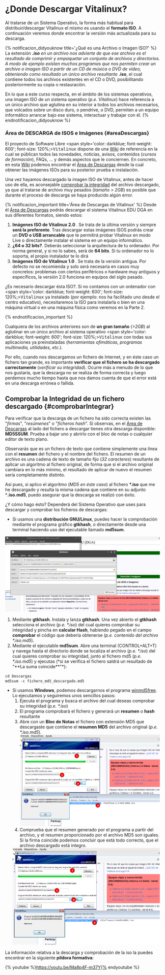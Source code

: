 # ¿Donde Descargar Vitalinux?

Al tratarse de un Sistema Operativo, la forma más habitual para distribuir/descargar Vitalinux el mismo es usando el <b>formato ISO</b>. A continuación veremos donde encontrar la versión más actualizada para su descarga.

{% notificacion_didyouknow title='¿Qué es una Archivo o Imagen ISO?' %}
La extensión <b>*.iso</b> en un archivo nos advierte de que ese archivo es el resultado de comprimir y empaquetar un conjunto de archivos y directorios.  A modo de ejemplo existen muchos programas que nos permiten crear un archivo o imagen ISO a partir de un CD de música o DVD de vídeo, obteniendo como resultado un único archivo resultante <b>*.iso</b>, el cual contiene todos los archivos existentes en el CD o DVD, posibilitando posteriormente su copia o restauración.

En lo que a este curso respecta, en el ámbito de los sistemas operativos, una imagen ISO de un sistema operativo (<i>p.e. Vitalinux</i>) hace referencia a un único archivo que aglutina en su interior a todos los archivos necesarios, que volcados sobre un disco duro, o pendrive, o DVD, permiten a un equipo informático arrancar bajo ese sistema, interactuar y trabajar con él.
{% endnotificacion_didyouknow %}


### Área de DESCARGA de ISOS e Imágenes {#areaDescargas}

El proyecto de Software Libre <span style='color: darkblue; font-weight: 600'; font-size: 120%;><tt>Vitalinux</tt></span> dispone de una <a href="http://wiki.vitalinux.educa.aragon.es">Wiki</a> de referencia en la cual se públican todos las novedades, noticias, avisos, contenidos (<i>cursos de formación</i>), FAQs, ... y demás aspectos que le conciernen.  En concreto, en esta <a href="http://wiki.vitalinux.educa.aragon.es">Wiki</a> podemos encontrar el <a href="http://wiki.vitalinux.educa.aragon.es/index.php/P%C3%A1gina_principal/Materiales_e_im%C3%A1genes">Área de Descargas</a> desde la cual obtener las imágenes ISOs para su posterior prueba e instalación.

Una vez hayamos descargado la imagen ISO de Vitalinux, antes de hacer uso de ella, es aconsejable [comprobar la integridad](#comprobarIntegrar) del archivo descargado, ya que al tratarse de archivo muy pesados (<i>tamaño > 2GB</i>) es posible que durante el proceso de descarga se haya producido algún error.

{% notificacion_important title='Área de Descargas de Vitalinux' %}
Desde él <a href="http://wiki.vitalinux.educa.aragon.es/index.php/P%C3%A1gina_principal/Materiales_e_im%C3%A1genes">Área de Descargas</a> podrás descargar el sistema Vitalinux EDU DGA en sus diferentes formatos, siendo estos:


<ol>
<li>
<b>Imágenes ISO de Vitalinux 2.0 </b>.  Se trata de la última versión y siempre <b>será la preferente</b>. Tras descargar estas imágenes ISOS podrás crear un <b>DVD o USB arrancable</b> que te permitirá probar Vitalinux en modo Live o directamente instalar el sistema en un equipo informático.
</li>
<li>
<b>¿64 o 32 bits?</b>. Deberás seleccionar la arquitectura de tu ordenador. Por norma general, y si no lo sabes, será de <b>64 bits</b>. Si tu ordenador no lo soporta, el propio instalador te lo dirá
</li>
<li>
<b>Imágenes ISO de Vitalinux 1.0 </b>.  Se trata de la versión antigua. Por defecto no se recomienda y solo será necesaria en casos muy concretos: problemas con ciertos periféricos o hardware muy antiguos y específicos, la versión 2.0 funciona en equipos del siglo pasado.
</li>
</ol>

¿Es necesario descargar ésta ISO?. Si no contamos con un ordenador con <span style='color: darkblue; font-weight: 600'; font-size: 120%;><tt>Vitalinux</tt></span> ya instalado (por ejemplo: nos ha facilitado uno desde el centro educativo), necesitaremos la ISO para instalarla o bien en una máquina virtual o en una máquina física como veremos en la Parte 2.

{% endnotificacion_important %}

Cualquiera de los archivos anteriores son de <b>un gran tamaño</b> (<i>>2GB</i>) al aglutinar en un único archivo al sistema operativo <span style='color: darkblue; font-weight: 600'; font-size: 120%;><tt>Vitalinux</tt></span> con todas sus aplicaciones ya preinstaladas (<i>herramientas ofimáticas, programas multimedia, utilidades, etc.</i>).

Por ello, cuando nos descargamos un fichero de Internet, y en éste caso un fichero tan grande, es importante <b>verificar que el fichero se ha descargado correctamente</b> (<i>verificar su integridad</i>). Ocurre más a menudo de lo que nos gustaría, que la descarga no se realiza de forma correcta y luego perdemos mucho tiempo hasta que nos damos cuenta de que el error está en una descarga errónea o fallida.

## Comprobar la Integridad de un fichero descargado {#comprobarIntegrar}

Para verificar que la descarga de un fichero ha sido correcta existen las "*firmas*", "*resúmenes*" o "*ficheros hash*". Si observas, en el <a href="http://wiki.vitalinux.educa.aragon.es/index.php/P%C3%A1gina_principal/Materiales_e_im%C3%A1genes">Área de Descargas</a> al lado del fichero a descargar tienes otra descarga disponible: **MD5SSUM**. Prueba a bajar uno y abrirlo con el bloc de notas o cualquier editor de texto plano.

Observarás que es un fichero de texto que contiene simplemente una línea con el **resumen** del fichero y el nombre del fichero. El resumen de un archivo es una cadena de texto de tamaño fijo (<i>32 caracteres</i>) resultante de aplicar un algoritmo al fichero original, de forma que si el archivo original cambiara en lo más mínimo, el resultado de aplicar de nuevo el resumen sería completamente distinto.

Así pues, si aplico el algoritmo (<i>MD5 en éste caso</i>) al fichero **\*.iso** que me he descargado y resulta la misma cadena que contiene en su adjunto ***.iso.md5**, puedo asegurar que la descarga se realizó con éxito.

¿Y cómo hago ésto? Dependerá del Sistema Operativo que uses para descargar y comprobar los ficheros de descargas:

-  Si usamos una **distribución GNU/Linux**, puedes hacer la comprobación mediante el programa gráfico **gtkhash**, o directamente desde una terminal haciendo uso del ejecutable llamado **md5sum**.

<img src="../img/gtkhash-check_md5.png" width="600">

<ol>
<li>Mediante <b>gtkhash</b>.  Instala y lanza <b>gtkhash</b>.  Una vez abierto el <b>gtkhash</b> selecciona el archivo (<i>p.e. *.iso</i>) del cual quieres comprobar su integridad y pincha en <b>calcular Hash</b>, habiendo pegado en el campo <b>comprobar</b> el código que debería obtenerse (<i>p.e. contenido del archivo *.iso.md5</i>).</li>

<li>Mediante el ejecutable <b>md5sum</b>.  Abre una terminal (CONTROL+ALT+T) y navega hasta el directorio donde se localiza el archivo (<i>p.e. *.iso</i>) del cual quieres comprobar su integridad, junto al fichero md5 (<i>p.e. *.iso.md5</i>) y ejecutas (*si se verifica el fichero saldrá un resultado de "**La suma coincide**"*):
</li>
</ol>

```
cd Descargas
md5sum -c fichero_md5_descargado.md5
```

-  Si usamos **Windows**, podemos descargarnos el programa [winmd5free](http://wiki.vitalinux.educa.aragon.es/isos/WinMD5.exe). Lo ejecutamos y seguiremos unos sencillos pasos:
    1.  Ejecuta el programa y busca el archivo del cual deseas comprobar su integridad (<i>p.e. *.iso</i>)
    1.  El programa comprobará el fichero y generará un **resumen** o **hash** resultante 
    1.  Abre con un <b>Bloc de Notas</b> el fichero con extensión MD5 que descargaste que contiene el **resumen MD5** del archivo original (<i>p.e. *.iso.md5</i>).<br>
    ![](img/Md5_1.png)
    1.  Comprueba que el resumen generado por el programa a partir del archivo, y el resumen proporcionado por el archivo MD5 son iguales.  Si la firma coincide podemos concluir que está todo correcto, que el archivo descargado está integro.
    <img src="../img/Md5_1.png" width="600">


La información relativa a la descarga y comprobación de la iso la puedes encontrar en la siguiente **píldora formativa**:

{% youtube %}https://youtu.be/Ma8p4F-m37Y{% endyoutube %}